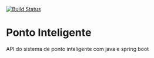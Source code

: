 [![Build Status](https://travis-ci.org/LeitoRajesh/ponto-inteligente-api.svg?branch=master)](https://travis-ci.org/LeitoRajesh/ponto-inteligente-api)
# Ponto Inteligente
API do sistema de ponto inteligente com java e spring boot
  